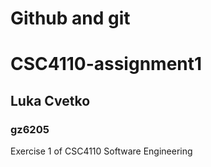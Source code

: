 # Github and git
# CSC4110-assignment1

## Luka Cvetko

### gz6205


Exercise 1 of CSC4110 Software Engineering 


